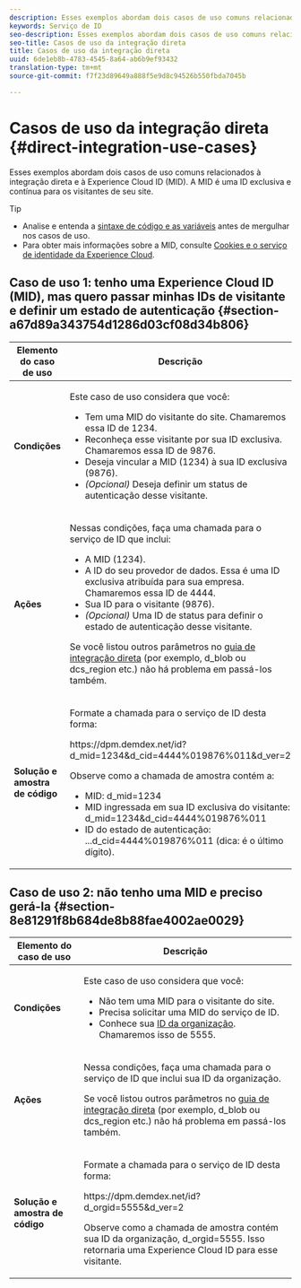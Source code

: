 ```yaml
---
description: Esses exemplos abordam dois casos de uso comuns relacionados à integração direta e à Experience Cloud ID (MID). A MID é uma ID exclusiva e contínua para os visitantes de seu site.
keywords: Serviço de ID
seo-description: Esses exemplos abordam dois casos de uso comuns relacionados à integração direta e à Experience Cloud ID (MID). A MID é uma ID exclusiva e contínua para os visitantes de seu site.
seo-title: Casos de uso da integração direta
title: Casos de uso da integração direta
uuid: 6de1eb8b-4783-4545-8a64-ab6b9ef93432
translation-type: tm+mt
source-git-commit: f7f23d89649a888f5e9d8c94526b550fbda7045b

---
```



# Casos de uso da integração direta {#direct-integration-use-cases}

Esses exemplos abordam dois casos de uso comuns relacionados à integração direta e à Experience Cloud ID (MID). A MID é uma ID exclusiva e contínua para os visitantes de seu site.

>[!TIP]
>
>* Analise e entenda a [sintaxe de código e as variáveis](../implementation-guides/direct-integration.md#concept-4cd3206a84bb4687af0b312ae09648b9) antes de mergulhar nos casos de uso.
>* Para obter mais informações sobre a MID, consulte [Cookies e o serviço de identidade da Experience Cloud](../introduction/cookies.md).
>



## Caso de uso 1: tenho uma Experience Cloud ID (MID), mas quero passar minhas IDs de visitante e definir um estado de autenticação {#section-a67d89a343754d1286d03cf08d34b806}

<table id="table_DA8840FCB51541109FE6DF20430E8924"> 
 <thead> 
  <tr> 
   <th colname="col1" class="entry"> Elemento do caso de uso </th> 
   <th colname="col2" class="entry"> Descrição </th> 
  </tr> 
 </thead>
 <tbody> 
  <tr> 
   <td colname="col1"> <p> <b>Condições</b> </p> </td> 
   <td colname="col2"> <p>Este caso de uso considera que você: </p> 
    <ul id="ul_F20231F83EE84889B78971A64E758757"> 
     <li id="li_20F3E96493724CD2BAF4B20AEE5CBF23">Tem uma MID do visitante do site. Chamaremos essa ID de 1234. </li> 
     <li id="li_A358C58CC58C4FCBB7250F5ED108AA71">Reconheça esse visitante por sua ID exclusiva. Chamaremos essa ID de 9876. </li> 
     <li id="li_D93CE7182EBE4927A5C7A0BF414C03BC">Deseja vincular a MID (1234) à sua ID exclusiva (9876). </li> 
     <li id="li_4611146E56624C2AB647733487A3F046"> <i>(Opcional)</i> Deseja definir um status de autenticação desse visitante. </li> 
    </ul> </td> 
  </tr> 
  <tr> 
   <td colname="col1"> <p> <b>Ações</b> </p> </td> 
   <td colname="col2"> <p>Nessas condições, faça uma chamada para o serviço de ID que inclui: </p> 
    <ul id="ul_9ECB1A65266644E89E949C57D202D5A4"> 
     <li id="li_10A6F5A9C54D44A08F4F2E405E6019E2">A MID (1234). </li> 
     <li id="li_4869572B40E54C54B88A2474DAC475A8">A ID do seu provedor de dados. Essa é uma ID exclusiva atribuída para sua empresa. Chamaremos essa ID de 4444. </li> 
     <li id="li_05C8ED47488C4E289D84093127EC7B19">Sua ID para o visitante (9876). </li> 
     <li id="li_3D1556AD18C843828A362CC604A9F76B"> <i>(Opcional)</i> Uma ID de status para definir o estado de autenticação desse visitante. </li> 
    </ul> <p>Se você listou outros parâmetros no <a href="../implementation-guides/direct-integration.md#concept-4cd3206a84bb4687af0b312ae09648b9" format="dita" scope="local"> guia de integração direta</a> (por exemplo,<span class="codeph"> d_blob</span> ou <span class="codeph">dcs_region</span> etc.) não há problema em passá-los também. </p> </td> 
  </tr> 
  <tr> 
   <td colname="col1"> <p> <b>Solução e amostra de código</b> </p> </td> 
   <td colname="col2"> <p>Formate a chamada para o serviço de ID desta forma: </p> <p> <span class="codeph">https://dpm.demdex.net/id?d_mid=1234&amp;d_cid=4444%019876%011&amp;d_ver=2</span> </p> <p>Observe como a chamada de amostra contém a: </p> 
    <ul id="ul_0667FBFD8D3C46BDBD027F484691EC97"> 
     <li id="li_FAB1FAE703DB48D1A32EE72684028964">MID: <span class="codeph">d_mid=1234</span> </li> 
     <li id="li_C97B74FF444F4BB4B4A5CB1CBBE52249">MID ingressada em sua ID exclusiva do visitante: <span class="codeph">d_mid=1234&amp;d_cid=4444%019876%011</span> </li> 
     <li id="li_D428DBF765234DD78DDF152C5EE8AB69">ID do estado de autenticação: <span class="codeph">...d_cid=4444%019876%011</span> (dica: é o último dígito). </li> 
    </ul> </td> 
  </tr> 
 </tbody> 
</table>

## Caso de uso 2: não tenho uma MID e preciso gerá-la {#section-8e81291f8b684de8b88fae4002ae0029}

<table id="table_666A92693F8A413096DF6A64770C1141"> 
 <thead> 
  <tr> 
   <th colname="col1" class="entry"> Elemento do caso de uso </th> 
   <th colname="col2" class="entry"> Descrição </th> 
  </tr> 
 </thead>
 <tbody> 
  <tr> 
   <td colname="col1"> <p> <b>Condições</b> </p> </td> 
   <td colname="col2"> <p>Este caso de uso considera que você: </p> 
    <ul id="ul_BF3BD821907B46A4B2EFA63146D35722"> 
     <li id="li_E658AE0671D14558B65FDD8992F25996">Não tem uma MID para o visitante do site. </li> 
     <li id="li_28A48BB3F71C4E4297F95A2D3E10AD7B">Precisa solicitar uma MID do serviço de ID. </li> 
     <li id="li_E2C306B9308D41E5BFE2F23EF48F5A41">Conhece sua <a href="../reference/requirements.md#section-a02f537129a64ffbb690d5738d360c26" format="dita" scope="local">ID da organização</a>. Chamaremos isso de 5555. </li> 
    </ul> </td> 
  </tr> 
  <tr> 
   <td colname="col1"> <p> <b>Ações</b> </p> </td> 
   <td colname="col2"> <p>Nessa condições, faça uma chamada para o serviço de ID que inclui sua ID da organização. </p> <p>Se você listou outros parâmetros no <a href="../implementation-guides/direct-integration.md#concept-4cd3206a84bb4687af0b312ae09648b9" format="dita" scope="local"> guia de integração direta</a> (por exemplo,<span class="codeph"> d_blob</span> ou <span class="codeph">dcs_region</span> etc.) não há problema em passá-los também. </p> </td> 
  </tr> 
  <tr> 
   <td colname="col1"> <p> <b>Solução e amostra de código</b> </p> </td> 
   <td colname="col2"> <p>Formate a chamada para o serviço de ID desta forma: </p> <p> <span class="codeph">https://dpm.demdex.net/id?d_orgid=5555&amp;d_ver=2</span> </p> <p>Observe como a chamada de amostra contém sua ID da organização, <span class="codeph">d_orgid=5555</span>. Isso retornaria uma <span class="keyword">Experience Cloud</span> ID para esse visitante. </p> </td> 
  </tr> 
 </tbody> 
</table>

